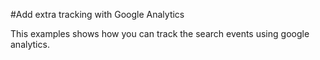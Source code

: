 #Add extra tracking with Google Analytics

This examples shows how you can track the search events using google analytics.
